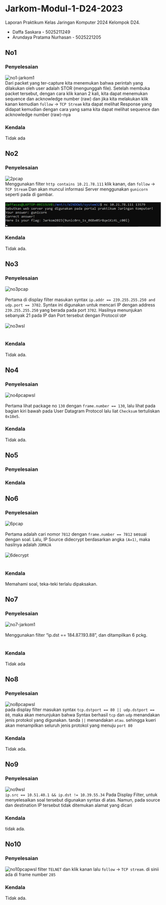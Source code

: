 # Jarkom-Modul-1-D24-2023
Laporan Praktikum Kelas Jaringan Komputer 2024
Kelompok D24.

<ul>
  <li>Daffa Saskara - 5025211249</li>
  <li>Arundaya Pratama Nurhasan - 5025221205</li>
</ul>

## No1
### Penyelesaian
![no1-jarkom1](https://github.com/daffasas/Jarkom-Modul-1-D24-2023/assets/120204570/940c4311-cb7d-4fc3-b5be-d173b72f7ba4)
<br>
Dari packet yang ter-capture kita menemukan bahwa perintah yang dilakukan oleh user adalah STOR (mengunggah file). Setelah membuka packet tersebut, dengan cara klik kanan 2 kali, kita dapat menemukan sequence dan acknowledge number (raw) dan jika kita melakukan klik kanan kemudian ```follow``` -> ```TCP Stream``` kita dapat melihat Response yang didapat kemudian dengan cara yang sama kita dapat melihat sequence dan acknowledge number (raw)-nya

### Kendala
Tidak ada

## No2
### Penyelesaian
![2pcap](https://github.com/daffasas/Jarkom-Modul-1-D24-2023/assets/88588446/bb78f24a-c544-4acf-9eaf-1b5b41bdf4ee)
<br>
Menggunakan filter ```http contains 10.21.78.111``` klik kanan, dan ```follow``` -> ```TCP Stream```
Dan akan muncul informasi Server menggunakan ```gunicorn``` seperti pada di gambar.
<br>
<br>
<img src="assets/2wsl.jpg" width="700" >

### Kendala
Tidak ada.

## No3
### Penyelesaian
![no3pcap](https://github.com/daffasas/Jarkom-Modul-1-D24-2023/assets/88588446/1aaf8b5e-ec70-4b63-b9f7-65197417adae)
<br>
<br>
Pertama di display filter masukan syntax ```ip.addr == 239.255.255.250 and udp.port == 3702```. Syntax ini digunakan untuk mencari IP dengan address  ```239.255.255.250``` yang berada pada port ```3702```. Hasilnya menunjukan sebanyak 21 pada IP dan Port tersebut dengan Protocol ```UDP```
<br>
<br>
![no3wsl](https://github.com/daffasas/Jarkom-Modul-1-D24-2023/assets/88588446/7b5bf085-00b1-4c20-b13c-3b3e978184e5)
<br>
<br>
### Kendala
Tidak ada.

## No4
### Penyelesaian
![no4pcapwsl](https://github.com/daffasas/Jarkom-Modul-1-D24-2023/assets/88588446/5b4b543b-5aed-4df3-b8e6-025e301dc9ab)
<br>
<br>
Pertama lihat package no ```130``` dengan ```frame.number == 130```, lalu lihat pada bagian kiri bawah pada User Datagram Protocol lalu liat ```Checksum``` tertuliskan ```0x18e5```.
### Kendala
Tidak ada.
## No5
### Penyelesaian
### Kendala
## No6
### Penyelesaian
![6pcap](https://github.com/daffasas/Jarkom-Modul-1-D24-2023/assets/88588446/125af98f-c258-4d7c-9ade-d0b55c8fd9ec)
<br>
<br>
Pertama adalah cari nomor ```7812``` dengan ```frame.number == 7812``` sesuai dengan soal. Lalu, IP Source didecrypt berdasarkan angka ```(A=1)```, maka hasilnya adalah ```JDRNJA```
<br>
<br>
![6decrypt](https://github.com/daffasas/Jarkom-Modul-1-D24-2023/assets/88588446/82a6d6ae-d8ee-4dac-a818-89b677009074)
<br>
<br>
### Kendala
Memahami soal, teka-teki terlalu dipaksakan.
## No7
### Penyelesaian
![no7-jarkom1](https://github.com/daffasas/Jarkom-Modul-1-D24-2023/assets/120204570/44ac0bf8-a672-4e10-998a-0b035d06a3d6)
<br>
<br>
Menggunakan filter “ip.dst == 184.87.193.88”, dan ditampilkan 6 pckg.
<br>
<br>
### Kendala
Tidak ada
## No8
### Penyelesaian
![no8pcapwsl](https://github.com/daffasas/Jarkom-Modul-1-D24-2023/assets/88588446/4d85b834-a552-4194-8dbe-9298d2431980)
<br>
pada display filter masukan syntax ```tcp.dstport == 80 || udp.dstport == 80```, maka akan menunjukan bahwa Syntax berhasil
```tcp``` dan ```udp``` menandakan jenis protokol yang digunakan. tanda ```||``` menandakan ```atau```. sehingga kueri akan menampilkan seluruh jenis protokol yang menuju ```port 80```

### Kendala
Tidak ada.

## No9
### Penyelesaian
![no9wsl](https://github.com/daffasas/Jarkom-Modul-1-D24-2023/assets/88588446/14a4a7a9-f636-4b2f-a9d7-4cbf023ccda8)
<br>
```ip.src == 10.51.40.1 && ip.dst != 10.39.55.34```
Pada Display Filter, untuk menyelesaikan soal tersebut digunakan syntax di atas. Namun, pada source dan destination IP tersebut tidak ditemukan alamat yang dicari

### Kendala
tidak ada.

## No10
### Penyelesaian
![no10pcapwsl](https://github.com/daffasas/Jarkom-Modul-1-D24-2023/assets/88588446/6800f811-cda9-47bc-a740-b32def9428a3)
filter ```TELNET``` dan klik kanan lalu ```follow``` -> ```TCP stream```. di sinii ada di frame number ```285```
### Kendala
Tidak ada.
